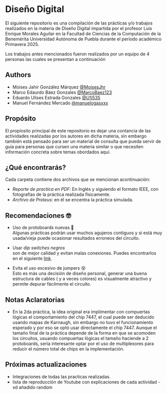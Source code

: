 # Diseño Digital

El siguiente repositorio es una compilación de las prácticas y/o trabajos realizados en la materia de Diseño Digital impartida por el profesor Luis Enrique Morales Aguilar en la Facultad de Ciencias de la Computación de la Benemérita Universidad Autónoma de Puebla durante el periodo académico Primavera 2025.


Los trabajos antes mencionados fueron realizados por un equipo de 4 personas las cuales se presentan a continuación


## Authors

-  Moises Jahir González Márquez [@MoisesJhr](https://www.github.com/MoisesJhr)
-  Marco Edaurdo Báez Gonzales [@MarcoBaez123](https://www.github.com/MarcoBaez123)
-  Eduardo Ulises Estrada Gonzales [@U1i535](https://github.com/U1i535)
-  Manuel Fernández Mercado [@manuelogasxxx](https://github.com/manuelogasxxx)





## Propósito

El propíosito principal de este repositorio es dejar una contancia de las actividades realizadas por los autores en dicha materia, sin embargo también está pensado para ser un material de consulta que pueda servir de guía para personas que cursen una materia similar o que necesiten información concreta sobre temas obordados aquí. 
## ¿Qué encontrarás?


Cada carpeta contiene dos archivos que se mencionan acontinuación:
- *Reporte de practica en PDF*: En Inglés y siguiendo el formato IEEE, con fotografías de la práctica realizada físicamente. 
- *Archivo de Proteus:* en él se encentra la práctica simulada.


## Recomendaciones 🤓


- Uso de protoboards nuevas 🤑\
    Algunas prácticas podrán usar muchos agujeros contiguos y si está muy usada/vieja puede ocasionar resultados erroneos del circuito.

- Usar *dip switches negros* \
    son de mejor calidad y evitan malas conexiones. Puedes encontrarlos en el siguiente [link](https://www.steren.com.mx/switch-deslizable-dip-switch-de-8-interruptores-tipo-ci.html).

- Evita el uso excesivo de jumpers 😵\
    Esto es más una decisión de diseño personal, generar una buena estructura de cables ( y a veces colores) es visualmente atractivo y permite depurar fácilmente el circuito.
## Notas Aclaratorias

- En la 2da práctica, la idea original era implimentar con compuertas lógicas el comportamiento del chip 7447, el cual puede ser deducido usando mapas de Karnaugh, sin embargo no tuvo el funcionamiento esperado y por eso se optó usar directamente el chip 7447. Aunque el tamaño final de la práctica depende de la forma en que se acomoden los circuitos, usuando compuertas lógicas el tamaño haciende a 2 protoboards, sería interesante optar por el uso de multiplexores para reducir el número total de chips en la implementación.


## Próximas actualizaciones

- Integraciones de todas las practicas realizadas.
- lista de reproducción de Youtube con explicaciones de cada actividad
-xd añadido random
